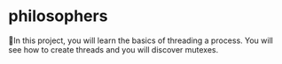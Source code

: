 # philosophers
🤔In this project, you will learn the basics of threading a process. You will see how to create threads and you will discover mutexes.
